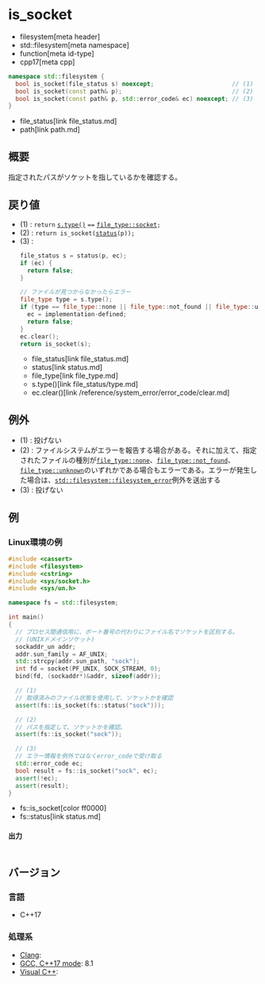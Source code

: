 # is_socket
* filesystem[meta header]
* std::filesystem[meta namespace]
* function[meta id-type]
* cpp17[meta cpp]

```cpp
namespace std::filesystem {
  bool is_socket(file_status s) noexcept;                      // (1)
  bool is_socket(const path& p);                               // (2)
  bool is_socket(const path& p, std::error_code& ec) noexcept; // (3)
}
```
* file_status[link file_status.md]
* path[link path.md]

## 概要
指定されたパスがソケットを指しているかを確認する。


## 戻り値
- (1) : `return` [`s.type()`](file_status/type.md) `==` [`file_type::socket`](file_type.md)`;`
- (2) : `return is_socket(`[`status`](status.md)`(p));`
- (3) :
    ```cpp
    file_status s = status(p, ec);
    if (ec) {
      return false;
    }

    // ファイルが見つからなかったらエラー
    file_type type = s.type();
    if (type == file_type::none || file_type::not_found || file_type::unknown) {
      ec = implementation-defined;
      return false;
    }
    ec.clear();
    return is_socket(s);
    ```
    * file_status[link file_status.md]
    * status[link status.md]
    * file_type[link file_type.md]
    * s.type()[link file_status/type.md]
    * ec.clear()[link /reference/system_error/error_code/clear.md]


## 例外
- (1) : 投げない
- (2) : ファイルシステムがエラーを報告する場合がある。それに加えて、指定されたファイルの種別が[`file_type::none`](file_type.md)、[`file_type::not_found`](file_type.md)、[`file_type::unknown`](file_type.md)のいずれかである場合もエラーである。エラーが発生した場合は、[`std::filesystem::filesystem_error`](filesystem_error.md)例外を送出する
- (3) : 投げない


## 例
### Linux環境の例
```cpp example
#include <cassert>
#include <filesystem>
#include <cstring>
#include <sys/socket.h>
#include <sys/un.h>

namespace fs = std::filesystem;

int main()
{
  // プロセス間通信用に、ポート番号の代わりにファイル名でソケットを区別する。
  // (UNIXドメインソケット)
  sockaddr_un addr;
  addr.sun_family = AF_UNIX;
  std::strcpy(addr.sun_path, "sock");
  int fd = socket(PF_UNIX, SOCK_STREAM, 0);
  bind(fd, (sockaddr*)&addr, sizeof(addr));

  // (1)
  // 取得済みのファイル状態を使用して、ソケットかを確認
  assert(fs::is_socket(fs::status("sock")));

  // (2)
  // パスを指定して、ソケットかを確認。
  assert(fs::is_socket("sock"));

  // (3)
  // エラー情報を例外ではなくerror_codeで受け取る
  std::error_code ec;
  bool result = fs::is_socket("sock", ec);
  assert(!ec);
  assert(result);
}
```
* fs::is_socket[color ff0000]
* fs::status[link status.md]

#### 出力
```
```

## バージョン
### 言語
- C++17

### 処理系
- [Clang](/implementation.md#clang):
- [GCC, C++17 mode](/implementation.md#gcc): 8.1
- [Visual C++](/implementation.md#visual_cpp):
